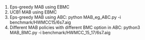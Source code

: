 1. Eps-greedy MAB using EBMC
2. UCB1 MAB using EBMC
3. Eps-greedy MAB using ABC: python MAB_eg_ABC.py -i benchmark/HWMCC15/6s7.aig
4. Different MAB policies with different BMC option in ABC: python3 MAB_BMC.py -i benchmark/HWMCC_15_17/6s7.aig 

